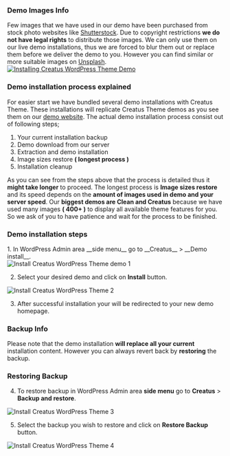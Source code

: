 <div class="thz-notification thz-notification-blue">
	<h3 class="thz-notification-title">Demo Images Info</h3>
	<div>
	Few images that we have used in our demo have been purchased from stock photo websites like <a href="https://www.shutterstock.com/">Shutterstock</a>. Due to copyright restrictions <b>we do not have legal rights</b> to distribute those images. We can only use them on our live demo installations, thus we are forced to blur them out or replace them before we deliver the demo to you. However you can find similar or more suitable images on <a href="https://unsplash.com/">Unsplash</a>. 
	</div>
</div>

<div class="thz-doc-image max">
<a class="thz-lightbox mfp-iframe" href="https://vimeo.com/302178559" data-mfp-title="Installing Creatus WordPress Theme Demo" data-modal-size="large">
	<img src="../../docs-media/splash-installing-creatus-theme-demo.jpg" alt="Installing Creatus WordPress Theme Demo" />
</a>
</div>

### Demo installation process explained
For easier start we have bundled several demo installations with Creatus Theme. These installations will replicate Creatus Theme demos as you see them on our [demo website](https://www.creatus.io). The actual demo installation process consist out of following steps;
	
1. Your current installation backup
2. Demo download from our server
3. Extraction and demo installation
4. Image sizes restore __( longest process )__ 
5. Installation cleanup


As you can see from the steps above that the process is detailed thus it __might take longer__ to proceed. The longest process is __Image sizes restore__ and its speed depends on the __amount of images used in demo and your server speed__. Our __biggest demos are Clean and Creatus__ because we have used many images __( 400+ )__ to display all available theme features for you. So we ask of you to have patience and wait for the process to be finished.


### Demo installation steps
<div class="thz-docs-continue-list" markdown="1">
1. In WordPress Admin area __side menu__ go to __Creatus__ > __Demo install__.

<div class="thz-doc-image">
	<img src="../../docs-media/install-demo-1.jpg" alt="Install Creatus WordPress Theme demo 1" />
</div>

2. Select your desired demo and click on __Install__ button.

<div class="thz-doc-image">
	<img src="../../docs-media/install-demo-2.jpg" alt="Install Creatus WordPress Theme 2" />
</div>

3. After successful installation your will be redirected to your new demo homepage. 


<div class="thz-notification thz-notification-red">
	<h3 class="thz-notification-title">Backup Info</h3>
	<div>
	Please note that the demo installation <b>will replace all your current</b> installation content. However you can always revert back by <b>restoring</b> the backup.
	</div>
</div>

### Restoring Backup

4. To restore backup in WordPress Admin area __side menu__ go to __Creatus__ > __Backup and restore__.

<div class="thz-doc-image">
	<img src="../../docs-media/install-demo-3.jpg" alt="Install Creatus WordPress Theme 3" />
</div>

5. Select the backup you wish to restore and click on __Restore Backup__ button.

<div class="thz-doc-image">
	<img src="../../docs-media/install-demo-4.jpg" alt="Install Creatus WordPress Theme 4" />
</div>

</div>